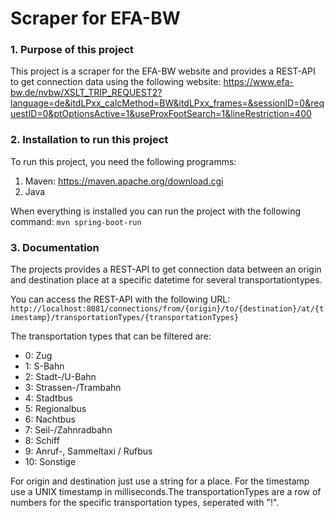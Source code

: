 # Scraper for EFA-BW

### 1. Purpose of this project
This project is a scraper for the EFA-BW website and provides a REST-API to get connection data using the following website: https://www.efa-bw.de/nvbw/XSLT_TRIP_REQUEST2?language=de&itdLPxx_calcMethod=BW&itdLPxx_frames=&sessionID=0&requestID=0&ptOptionsActive=1&useProxFootSearch=1&lineRestriction=400

### 2. Installation to run this project
To run this project, you need the following programms:
1. Maven: https://maven.apache.org/download.cgi
2. Java

When everything is installed you can run the project with the following command: `mvn spring-boot-run`

### 3. Documentation
The projects provides a REST-API to get connection data between an origin and destination place at a specific datetime for several transportationtypes.

You can access the REST-API with the following URL: `http://localhost:8081/connections/from/{origin}/to/{destination}/at/{timestamp}/transportationTypes/{transportationTypes}`

The transportation types that can be filtered are:
* 0: Zug
* 1: S-Bahn
* 2: Stadt-/U-Bahn
* 3: Strassen-/Trambahn
* 4: Stadtbus
* 5: Regionalbus
* 6: Nachtbus
* 7: Seil-/Zahnradbahn
* 8: Schiff
* 9: Anruf-, Sammeltaxi / Rufbus
* 10: Sonstige

For origin and destination just use a string for a place. For the timestamp use a UNIX timestamp in milliseconds.The transportationTypes are a row of numbers for the specific transportation types, seperated with "!".
